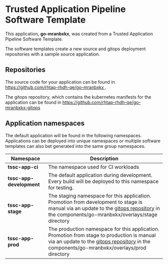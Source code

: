 # Trusted Application Pipeline Software Template

This application, **go-mranbxkx**, was created from a Trusted Application Pipeline Software Template.

The software templates create a new source and gitops deployment repositories with a sample source application. 

## Repositories

The source code for your application can be found in [https://github.com/rhtap-rhdh-qe/go-mranbxkx ](https://github.com/rhtap-rhdh-qe/go-mranbxkx ).
 
The gitops repository, which contains the kubernetes manifests for the application can be found in 
[https://github.com/rhtap-rhdh-qe/go-mranbxkx-gitops ](https://github.com/rhtap-rhdh-qe/go-mranbxkx-gitops ) 

## Application namespaces 

The default application will be found in the following namespaces. Applications can be deployed into unique namespaces or multiple software templates can also bet generated into the same group namespaces.  

|  Namespace   |  Description   |  
| -------- | -------- |
| **tssc-app-ci** | The namespace used for CI workloads |
| **tssc-app-development** | The default application during development. Every build will be deployed to this namespace for testing. |
| **tssc-app-stage** | The staging namespace for this application. Promotion from development to stage is manual via an update to the [gitops repository](https://github.com/rhtap-rhdh-qe/go-mranbxkx-gitops ) in the components/go-mranbxkx/overlays/stage directory |
| **tssc-app-prod** | The production namespace for this application. Promotion from stage to production is manual via an update to the [gitops repository](https://github.com/rhtap-rhdh-qe/go-mranbxkx-gitops ) in the components/go-mranbxkx/overlays/prod directory |